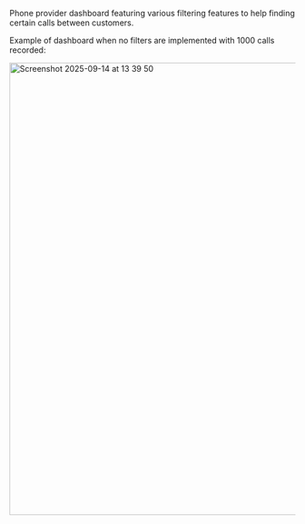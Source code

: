 Phone provider dashboard featuring various filtering features to help finding certain calls between customers.

Example of dashboard when no filters are implemented with 1000 calls recorded:

<img width="1219" height="797" alt="Screenshot 2025-09-14 at 13 39 50" src="https://github.com/user-attachments/assets/9d7d5ed6-3ef0-429f-9e45-90b1e396158c" />
